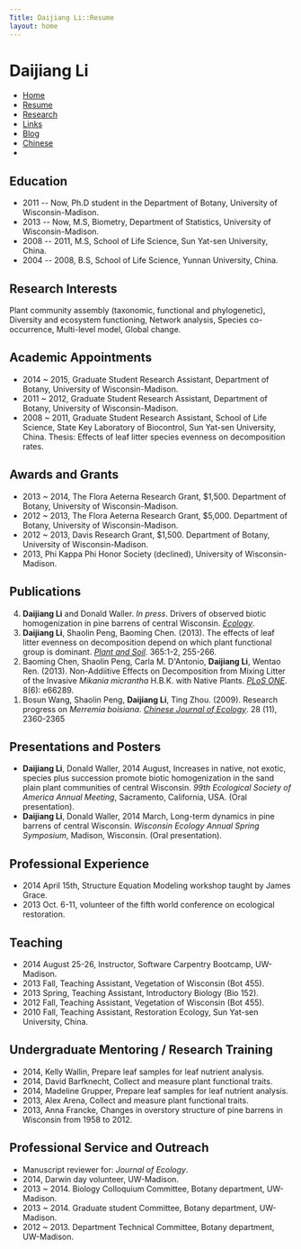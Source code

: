 ```yaml
---
Title: Daijiang Li::Resume
layout: home
---
```




  <h1 class="sitename">Daijiang Li</h1>
  <ul class="nav pills">
  <li><a href="/"><i class="fa fa-home fa-fw"></i> Home</a></li>
  <li class="active"><a href="resume.html" title="Curriculumn Vitae"><i class="fa fa-book fa-fw"></i> Resume</a></li>
  <li><a href="research.html" title="Research"><i class="fa fa-flask fa-fw"></i> Research</a></li>
  <li><a href="links.html" title="Useful links"><i class="fa fa-suitcase fa-fw"></i> Links</a></li>
  <li><a href="/en/"><i class="fa fa-sitemap fa-fw"></i> Blog</a></li>
  <li><a href="/cn/"><i class="fa fa-sitemap fa-fw"></i> Chinese</a></li>
  <li><a href="README.html"><i class="fa fa-info-circle fa-fw"></i> </a></li>
</ul>

## Education

- 2011 -- Now, Ph.D student in the Department of Botany, University of Wisconsin-Madison.  
- 2013 -- Now, M.S, Biometry, Department of Statistics, University of Wisconsin-Madison.  
- 2008 -- 2011, M.S, School of Life Science, Sun Yat-sen University, China.  
- 2004 -- 2008, B.S, School of Life Science, Yunnan University, China.

## Research Interests

Plant community assembly (taxonomic, functional and phylogenetic), Diversity and ecosystem functioning, Network analysis, Species co-occurrence, Multi-level model, Global change.

## Academic Appointments

- 2014 ~ 2015, Graduate Student Research Assistant, Department of Botany, University of Wisconsin-Madison.
- 2011 ~ 2012, Graduate Student Research Assistant, Department of Botany, University of Wisconsin-Madison.
- 2008 ~ 2011, Graduate Student Research Assistant, School of Life Science, State Key Laboratory of Biocontrol, Sun Yat-sen University, China. Thesis: Effects of leaf litter species evenness on decomposition rates.

## Awards and Grants

- 2013 ~ 2014, The Flora Aeterna Research Grant, $1,500. Department of Botany, University of Wisconsin-Madison.
- 2012 ~ 2013, The Flora Aeterna Research Grant, $5,000. Department of Botany, University of Wisconsin-Madison.
- 2012 ~ 2013, Davis Research Grant, $1,500. Department of Botany, University of Wisconsin-Madison. 
- 2013, Phi Kappa Phi Honor Society (declined), University of Wisconsin-Madison.

## Publications

<ol reversed>

<li> <b>Daijiang Li</b> and Donald Waller. <i>In press</i>. Drivers of observed biotic homogenization in pine barrens of central Wisconsin. <u><i>Ecology</i></u>.  <a href="http://www.esajournals.org/doi/abs/10.1890/14-0893.1"><i class="fa fa-download"></i></a> </li>

<li> <b>Daijiang Li</b>, Shaolin Peng, Baoming Chen. (2013). The effects of leaf litter evenness on decomposition depend on which plant functional group is dominant. <u><i>Plant and Soil</i></u>. 365:1-2, 255-266. <a href="/pdf/D_Li_2012_plantsoil.pdf"><i class="fa fa-download"></i></a> </li>

<li> Baoming Chen, Shaolin Peng, Carla M. D'Antonio, <b>Daijiang Li</b>, Wentao Ren. (2013). Non-Addiitive Effects on Decomposition from Mixing Litter of the Invasive <i>Mikania micrantha</i> H.B.K. with Native Plants. <u><i>PLoS ONE</i></u>. 8(6): e66289. <a href="http://www.plosone.org/article/info%3Adoi%2F10.1371%2Fjournal.pone.0066289"><i class="fa fa-unlock"></i></a> </li>

<li> Bosun Wang, Shaolin Peng, <b>Daijiang Li</b>, Ting Zhou. (2009). Research progress on <i>Merremia boisiana</i>. <u><i>Chinese Journal of Ecology</i></u>. 28 (11), 2360-2365 </li>

</ol>

## Presentations and Posters

- **Daijiang Li**, Donald Waller, 2014 August, Increases in native, not exotic, species plus succession promote biotic homogenization in the sand plain plant communities of central Wisconsin. *99th Ecological Society of America Annual Meeting*, Sacramento, California, USA. (Oral presentation).
- **Daijiang Li**, Donald Waller, 2014 March, Long-term dynamics in pine barrens of central Wisconsin. *Wisconsin Ecology Annual Spring Symposium*, Madison, Wisconsin. (Oral presentation).
 
## Professional Experience

- 2014 April 15th, Structure Equation Modeling workshop taught by James Grace.
- 2013 Oct. 6-11, volunteer of the fifth world conference on ecological restoration.
  

## Teaching

- 2014 August 25-26, Instructor, Software Carpentry Bootcamp, UW-Madison.
- 2013 Fall, Teaching Assistant, Vegetation of Wisconsin (Bot 455).
- 2013 Spring, Teaching Assistant, Introductory Biology (Bio 152).
- 2012 Fall, Teaching Assistant, Vegetation of Wisconsin (Bot 455).
- 2010 Fall, Teaching Assistant, Restoration Ecology, Sun Yat-sen University, China.

## Undergraduate Mentoring / Research Training

- 2014, Kelly Wallin, Prepare leaf samples for leaf nutrient analysis.
- 2014, David Barfknecht, Collect and measure plant functional traits. 
- 2014, Madeline Grupper, Prepare leaf samples for leaf nutrient analysis.
- 2013, Alex Arena, Collect and measure plant functional traits.
- 2013, Anna Francke, Changes in overstory structure of pine barrens in Wisconsin from 1958 to 2012.

## Professional Service and Outreach

- Manuscript reviewer for: *Journal of Ecology*.
- 2014, Darwin day volunteer, UW-Madison.
- 2013 ~ 2014. Biology Colloquium Committee, Botany department, UW-Madison.
- 2013 ~ 2014. Graduate student Committee, Botany department, UW-Madison.
- 2012 ~ 2013. Department Technical Committee, Botany department, UW-Madison.
